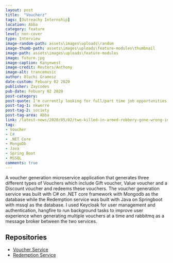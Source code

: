 ```yaml
---
layout: post
title:  "Voucherz"
tags: [Outreachy Internship]
location: Abba
category: feature
level: non-cover
type: Interview
image-random-path: assets\images\uploads\random
image-thumb-path: assets\images\uploads\feature-modules\thumbnail
image-path: assets\images\uploads\feature-modules
image: future.jpg
image-caption: Kanyewest
image-credit: Reuters/Anthony 
image-alt: trancemusic
author: Oluchi Gramesz
date-custom: Febuary 02 2020
publisher: Zaycodes
pub-date: Febuary 02 2020
post-category:
post-quote: I'm currently looking for full/part time job opportunities that will help me build a career in software development and also be able to improve developer experience.
post-tag-1: nkwerre
post-tag-2: society
post-tag-area: Abba
link: /latest-news/2020/05/02/two-killed-in-armed-robbery-gone-wrong-in-nkwerre/ 
tag:
- Voucher
- C#
- .NET Core
- MongoDb
- Java
- Spring Boot
- MSSQL
comments: true
---
```


A voucher generation microservice application that generates three different types of Vouchers which include Gift voucher, Value voucher and a Discount voucher and redeems these vouchers. The voucher generation service was built with C# on .NET core framework with Mongodb as the database while the Redemption service was built with Java on Springboot with mssql as the database. I used Keycloak for user management and authentication, hangfire to run background tasks to improve user experience when generating multiple vouchers at a time and rabbitmq as a message broker between the two services.

## Repositories
* [Voucher Service](https://github.com/zainababubakar/Voucherz)
* [Redemption Service](https://github.com/zainababubakar/Redemption-Service)
